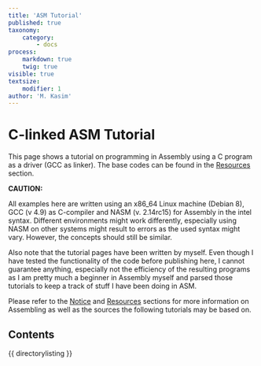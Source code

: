 ```yaml
---
title: 'ASM Tutorial'
published: true
taxonomy:
    category:
        - docs
process:
    markdown: true
    twig: true
visible: true
textsize:
    modifier: 1
author: 'M. Kasim'
---
```


# C-linked ASM Tutorial

This page shows a tutorial on programming in Assembly using a C program as a driver (GCC as linker). The base codes can be found in the [Resources](../resources) section.


**CAUTION:**

All examples here are written using an x86_64 Linux machine (Debian 8), GCC (v 4.9) as C-compiler and NASM (v. 2.14rc15) for Assembly in the intel syntax. Different environments might work differently, especially using NASM on other systems might result to errors as the used syntax might vary. However, the concepts should still be similar.

Also note that the tutorial pages have been written by myself. Even though I have tested the functionality of the code before publishing here, I cannot guarantee anything, especially not the efficiency of the resulting programs as I am pretty much a beginner in Assembly myself and parsed those tutorials to keep a track of stuff I have been doing in ASM.

Please refer to the [Notice](../notice) and [Resources](../resources) sections for more information on Assembling as well as the sources the following tutorials may be based on.


## Contents
{{ directorylisting }}